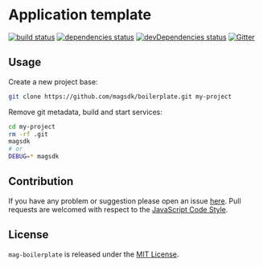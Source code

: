Application template
====================

[![build status](https://img.shields.io/travis/magsdk/boilerplate.svg?style=flat-square)](https://travis-ci.org/magsdk/boilerplate)
[![dependencies status](https://img.shields.io/david/magsdk/boilerplate.svg?style=flat-square)](https://david-dm.org/magsdk/boilerplate)
[![devDependencies status](https://img.shields.io/david/dev/magsdk/boilerplate.svg?style=flat-square)](https://david-dm.org/magsdk/boilerplate?type=dev)
[![Gitter](https://img.shields.io/badge/gitter-join%20chat-blue.svg?style=flat-square)](https://gitter.im/DarkPark/magsdk)


## Usage ##

Create a new project base:

```bash
git clone https://github.com/magsdk/boilerplate.git my-project
```

Remove git metadata, build and start services:

```bash
cd my-project
rm -rf .git
magsdk
# or
DEBUG=* magsdk
```


## Contribution ##

If you have any problem or suggestion please open an issue [here](https://github.com/magsdk/boilerplate/issues).
Pull requests are welcomed with respect to the [JavaScript Code Style](https://github.com/DarkPark/jscs).


## License ##

`mag-boilerplate` is released under the [MIT License](license.md).
